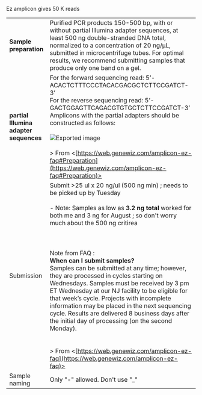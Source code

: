 Ez amplicon gives 50 K reads

|   |   |
|---|---|
|**Sample preparation**|Purified PCR products 150-500 bp, with or without partial Illumina adapter sequences, at least 500 ng double-stranded DNA total, normalized to a concentration of 20 ng/µL, submitted in microcentrifuge tubes. For optimal results, we recommend submitting samples that produce only one band on a gel.|
|**partial Illumina adapter sequences**|For the forward sequencing read: 5’-ACACTCTTTCCCTACACGACGCTCTTCCGATCT-3’  <br>For the reverse sequencing read: 5’-GACTGGAGTTCAGACGTGTGCTCTTCCGATCT-3’  <br>Amplicons with the partial adapters should be constructed as follows:<br><br>![Exported image](Exported%20image%2020250102022357-0.png)<br><br>> From <[https://web.genewiz.com/amplicon-ez-faq#Preparation](https://web.genewiz.com/amplicon-ez-faq#Preparation)>|
|Submission|Submit >25 ul x 20 ng/ul (500 ng min) ; needs to be picked up by Tuesday<br><br>- Note: Samples as low as **3.2 ng total** worked for both me and 3 ng for August ; so don't worry much about the 500 ng critirea<br><br>  <br><br>Note from FAQ :  <br>**When can I submit samples?**  <br>Samples can be submitted at any time; however, they are processed in cycles starting on Wednesdays. Samples must be received by 3 pm ET Wednesday at our NJ facility to be eligible for that week’s cycle. Projects with incomplete information may be placed in the next sequencing cycle. Results are delivered 8 business days after the initial day of processing (on the second Monday).<br><br>  <br>> From <[https://web.genewiz.com/amplicon-ez-faq](https://web.genewiz.com/amplicon-ez-faq)>|
|Sample naming|Only "-" allowed. Don't use "_"|